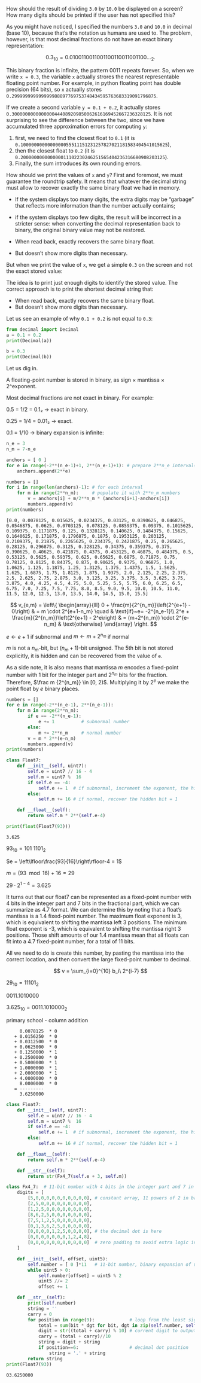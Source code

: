 How should the result of dividing `3.0` by `10.0` be displayed on a screen?
How many digits should be printed if the user has not specified this?

As you might have noticed, I specified the numbers `3.0` and `10.0` in decimal (base 10), because that’s the notation us humans are used to.
The problem, however, is that most decimal fractions do not have an exact binary representation:

$$
0.3_{10} = 0.0100110011001100110011001100\dots_2.
$$

This binary fraction is infinite, the pattern 0011 repeats forever.
So, when we write `x = 0.3`, the variable `x` actually strores the nearest representable floating point number.
For example, in python floating point has double precision (64 bits), so `x` actually stores `0.299999999999999988897769753748434595763683319091796875`.

If we create a second variable `y = 0.1 + 0.2`, it actually stores `0.3000000000000000444089209850062616169452667236328125`.
It is not surprising to see the difference between the two, since we have accumulated three approximation errors for computing `y`: 

1. first, we need to find the closest float to `0.1` (it is `0.1000000000000000055511151231257827021181583404541015625`), 
2. then the closest float to `0.2` (it is `0.200000000000000011102230246251565404236316680908203125`).
3. Finally, the sum introduces its own rounding errors.


How should we print the values of `x` and `y`?
First and foremost, we must guarantee the roundtrip safety.
It means that whatever the decimal string must allow to recover exactly the same binary float we had in memory.

* If the system displays too many digits, the extra digits may be “garbage” that reflects more information than the number actually contains;
* if the system displays too few digits, the result will be incorrect in a stricter sense: when converting the decimal representation back to binary, the original binary value may not be restored.




* When read back, exactly recovers the same binary float.
* But doesn’t show more digits than necessary.








But when we print the value of `x`, we get a simple `0.3` on the screen and not the exact stored value:

The idea is to print just enough digits to identify the stored value.
The correct approach is to print the shortest decimal string that:

* When read back, exactly recovers the same binary float.
* But doesn’t show more digits than necessary.


Let us see an example of why `0.1 + 0.2` is not equal to `0.3`:


```python
from decimal import Decimal
a = 0.1 + 0.2
print(Decimal(a))

b = 0.3
print(Decimal(b))
```





Let us dig in.

A floating-point number is stored in binary, as sign × mantissa × 2^exponent.

Most decimal fractions are not exact in binary.
For example:

0.5 = 1/2 = 0.1₂ → exact in binary.

0.25 = 1/4 = 0.01₂ → exact.

0.1 = 1/10 → binary expansion is infinite:


```py linenums="1" hl_lines="11"
n_e = 3
n_m = 7-n_e

anchors = [ 0 ]
for e in range(-2**(n_e-1)+1, 2**(n_e-1)+1): # prepare 2**n_e intervals
    anchors.append(2**e)

numbers = []
for i in range(len(anchors)-1): # for each interval
    for m in range(2**n_m):     # populate it with 2**n_m numbers
        v = anchors[i] + m/2**n_m * (anchors[i+1]-anchors[i])
        numbers.append(v)
print(numbers)
```

```
[0.0, 0.0078125, 0.015625, 0.0234375, 0.03125, 0.0390625, 0.046875, 0.0546875, 0.0625, 0.0703125, 0.078125, 0.0859375, 0.09375, 0.1015625, 0.109375, 0.1171875, 0.125, 0.1328125, 0.140625, 0.1484375, 0.15625, 0.1640625, 0.171875, 0.1796875, 0.1875, 0.1953125, 0.203125, 0.2109375, 0.21875, 0.2265625, 0.234375, 0.2421875, 0.25, 0.265625, 0.28125, 0.296875, 0.3125, 0.328125, 0.34375, 0.359375, 0.375, 0.390625, 0.40625, 0.421875, 0.4375, 0.453125, 0.46875, 0.484375, 0.5, 0.53125, 0.5625, 0.59375, 0.625, 0.65625, 0.6875, 0.71875, 0.75, 0.78125, 0.8125, 0.84375, 0.875, 0.90625, 0.9375, 0.96875, 1.0, 1.0625, 1.125, 1.1875, 1.25, 1.3125, 1.375, 1.4375, 1.5, 1.5625, 1.625, 1.6875, 1.75, 1.8125, 1.875, 1.9375, 2.0, 2.125, 2.25, 2.375, 2.5, 2.625, 2.75, 2.875, 3.0, 3.125, 3.25, 3.375, 3.5, 3.625, 3.75, 3.875, 4.0, 4.25, 4.5, 4.75, 5.0, 5.25, 5.5, 5.75, 6.0, 6.25, 6.5, 6.75, 7.0, 7.25, 7.5, 7.75, 8.0, 8.5, 9.0, 9.5, 10.0, 10.5, 11.0, 11.5, 12.0, 12.5, 13.0, 13.5, 14.0, 14.5, 15.0, 15.5]
```

$$
v_{e,m} = \left\{
\begin{array}{lll}
0 + \frac{m}{2^{n_m}}\left(2^{e+1} - 0\right) & = m \cdot 2^{e+1-n_m} \quad & \text{if}~e= -2^{n_e-1}\\
 2^e + \frac{m}{2^{n_m}}\left(2^{e+1} - 2^e\right) & = (m+2^{n_m}) \cdot 2^{e-n_m}  & \text{otherwise}
\end{array}
\right.
$$

$e\leftarrow e+1$ if subnormal and $m\leftarrow m+2^{n_m}$ if normal

$m$ is not a $n_m$-bit, but $(n_m+1)$-bit unsigned. The 5th bit is not stored explicitly, it is hidden and can be recovered from the value of `e`.

As a side note, it is also means that mantissa $m$ encodes a fixed-point number with 1 bit for the integer part and $2^{n_m}$ bits for the fraction.
Therefore, $\frac m {2^{n_m}} \in [0, 2)$.
Multiplying it by $2^e$ we make the point float by $e$ binary places.


```py linenums="1" hl_lines="5 7"
numbers = []
for e in range(-2**(n_e-1), 2**(n_e-1)):
    for m in range(2**n_m):
        if e == -2**(n_e-1):
            e += 1          # subnormal number
        else:
            m += 2**n_m     # normal number
        v = m * 2**(e-n_m)
        numbers.append(v)
print(numbers)
```

```py linenums="1"
class Float7:
    def __init__(self, uint7):
        self.e = uint7 // 16 - 4
        self.m = uint7 %  16
        if self.e == -4:
            self.e += 1  # if subnormal, increment the exponent, the hidden bit = 0
        else:
            self.m += 16 # if normal, recover the hidden bit = 1

    def __float__(self):
        return self.m * 2**(self.e-4)

print(float(Float7(93)))
```

```
3.625
```

$93_{10} = 101\ 1101_2$

$e = \left\lfloor\frac{93}{16}\right\rfloor-4 = 1$

$m = (93 \mod 16) + 16 = 29$

$29 \cdot 2^{1-4} = 3.625$


It turns out that our float7 can be represented as a fixed-point number with 4 bits in the integer part and 7 bits in the fractional part, which we can summarize as 4.7 format.
We can determine this by noting that a float’s mantissa is a 1.4 fixed-point number.
The maximum float exponent is 3, which is equivalent to shifting the mantissa left 3 positions.
The minimum float exponent is -3, which is equivalent to shifting the mantissa right 3 positions.
Those shift amounts of our 1.4 mantissa mean that all floats can fit into a 4.7 fixed-point number, for a total of 11 bits.

All we need to do is create this number, by pasting the mantissa into the correct location, and then convert the large fixed-point number to decimal.

$$
v = \sum_{i=0}^{10} b_i\ 2^{i-7}
$$


$29_{10} = 11101_2$

0011.1010000



$3.625_{10} =  0011.1010000_2$

primary school - column addition
```
     0.0078125  * 0
   + 0.0156250  * 0
   + 0.0312500  * 0
   + 0.0625000  * 0
   + 0.1250000  * 1
   + 0.2500000  * 0
   + 0.5000000  * 1
   + 1.0000000  * 1
   + 2.0000000  * 1
   + 4.0000000  * 0
     8.0000000  * 0
   = ---------
     3.6250000
```


```py linenums="1" hl_lines="14"
class Float7:
    def __init__(self, uint7):
        self.e = uint7 // 16 - 4
        self.m = uint7 %  16
        if self.e == -4:
            self.e += 1  # if subnormal, increment the exponent, the hidden bit = 0
        else:
            self.m += 16 # if normal, recover the hidden bit = 1

    def __float__(self):
        return self.m * 2**(self.e-4)

    def __str__(self):
        return str(Fx4_7(self.e + 3, self.m))

class Fx4_7:  # 11-bit number with 4 bits in the integer part and 7 in the fraction
    digits = [
        [5,0,0,0,0,0,0,0,0,0,0], # constant array, 11 powers of 2 in base 10
        [2,5,0,0,0,0,0,0,0,0,0],
        [1,2,5,0,0,0,0,0,0,0,0],
        [8,6,2,5,0,0,0,0,0,0,0],
        [7,5,1,2,5,0,0,0,0,0,0],
        [0,1,3,6,2,5,0,0,0,0,0],
        [0,0,0,0,1,2,5,0,0,0,0], # the decimal dot is here
        [0,0,0,0,0,0,0,1,2,4,8],
        [0,0,0,0,0,0,0,0,0,0,0]  # zero padding to avoid extra logic in line 41
    ]

    def __init__(self, offset, uint5):
        self.number = [ 0 ]*11   # 11-bit number, binary expansion of uint5 * 2**offset
        while uint5 > 0:
            self.number[offset] = uint5 % 2
            uint5 //= 2
            offset += 1

    def __str__(self):
        print(self.number)
        string = ''
        carry = 0
        for position in range(9):             # loop from the least significant digit to the most significant
            total = sum(bit * dgt for bit, dgt in zip(self.number, self.digits[position])) # sum of 11 digits
            digit = str((total + carry) % 10) # current digit to output
            carry = (total + carry)//10
            string = digit + string
            if position==6:                   # decimal dot position
                string = '.' + string
        return string
print(Float7(93))
```

```
03.6250000
```


